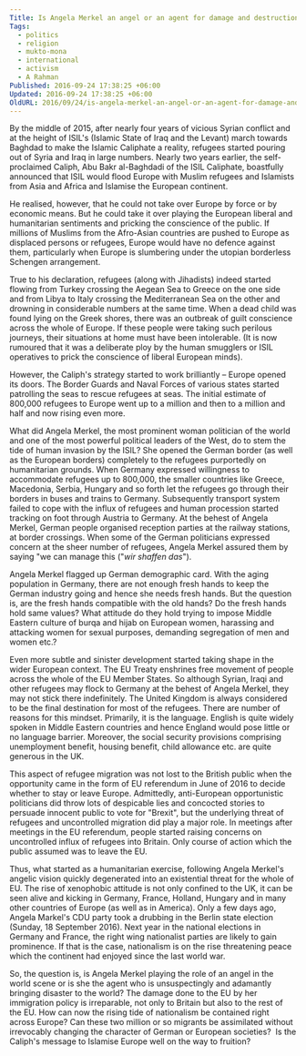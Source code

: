 ```yaml
---
Title: Is Angela Merkel an angel or an agent for damage and destruction?
Tags:
  - politics
  - religion
  - mukto-mona
  - international
  - activism
  - A Rahman
Published: 2016-09-24 17:38:25 +06:00
Updated: 2016-09-24 17:38:25 +06:00
OldURL: 2016/09/24/is-angela-merkel-an-angel-or-an-agent-for-damage-and-destruction/
---
```


By the middle of 2015, after nearly four years of vicious Syrian conflict and at the height of ISIL's (Islamic State of Iraq and the Levant) march towards Baghdad to make the Islamic Caliphate a reality, refugees started pouring out of Syria and Iraq in large numbers. Nearly two years earlier, the self-proclaimed Caliph, Abu Bakr al-Baghdadi of the ISIL Caliphate, boastfully announced that ISIL would flood Europe with Muslim refugees and Islamists from Asia and Africa and Islamise the European continent.

He realised, however, that he could not take over Europe by force or by economic means. But he could take it over playing the European liberal and humanitarian sentiments and pricking the conscience of the public. If millions of Muslims from the Afro-Asian countries are pushed to Europe as displaced persons or refugees, Europe would have no defence against them, particularly when Europe is slumbering under the utopian borderless Schengen arrangement.

True to his declaration, refugees (along with Jihadists) indeed started flowing from Turkey crossing the Aegean Sea to Greece on the one side and from Libya to Italy crossing the Mediterranean Sea on the other and drowning in considerable numbers at the same time. When a dead child was found lying on the Greek shores, there was an outbreak of guilt conscience across the whole of Europe. If these people were taking such perilous journeys, their situations at home must have been intolerable. (It is now rumoured that it was a deliberate ploy by the human smugglers or ISIL operatives to prick the conscience of liberal European minds).

However, the Caliph's strategy started to work brilliantly – Europe opened its doors. The Border Guards and Naval Forces of various states started patrolling the seas to rescue refugees at seas. The initial estimate of 800,000 refugees to Europe went up to a million and then to a million and half and now rising even more.

What did Angela Merkel, the most prominent woman politician of the world and one of the most powerful political leaders of the West, do to stem the tide of human invasion by the ISIL? She opened the German border (as well as the European borders) completely to the refugees purportedly on humanitarian grounds. When Germany expressed willingness to accommodate refugees up to 800,000, the smaller countries like Greece, Macedonia, Serbia, Hungary and so forth let the refugees go through their borders in buses and trains to Germany. Subsequently transport system failed to cope with the influx of refugees and human procession started tracking on foot through Austria to Germany. At the behest of Angela Merkel, German people organised reception parties at the railway stations, at border crossings. When some of the German politicians expressed concern at the sheer number of refugees, Angela Merkel assured them by saying "we can manage this ("<em>wir shaffen das</em>").

Angela Merkel flagged up German demographic card. With the aging population in Germany, there are not enough fresh hands to keep the German industry going and hence she needs fresh hands. But the question is, are the fresh hands compatible with the old hands? Do the fresh hands hold same values? What attitude do they hold trying to impose Middle Eastern culture of burqa and hijab on European women, harassing and attacking women for sexual purposes, demanding segregation of men and women etc.?

Even more subtle and sinister development started taking shape in the wider European context. The EU Treaty enshrines free movement of people across the whole of the EU Member States. So although Syrian, Iraqi and other refugees may flock to Germany at the behest of Angela Merkel, they may not stick there indefinitely. The United Kingdom is always considered to be the final destination for most of the refugees. There are number of reasons for this mindset. Primarily, it is the language. English is quite widely spoken in Middle Eastern countries and hence England would pose little or no language barrier. Moreover, the social security provisions comprising unemployment benefit, housing benefit, child allowance etc. are quite generous in the UK.

This aspect of refugee migration was not lost to the British public when the opportunity came in the form of EU referendum in June of 2016 to decide whether to stay or leave Europe. Admittedly, anti-European opportunistic politicians did throw lots of despicable lies and concocted stories to persuade innocent public to vote for "Brexit", but the underlying threat of refugees and uncontrolled migration did play a major role. In meetings after meetings in the EU referendum, people started raising concerns on uncontrolled influx of refugees into Britain. Only course of action which the public assumed was to leave the EU.

Thus, what started as a humanitarian exercise, following Angela Merkel's angelic vision quickly degenerated into an existential threat for the whole of EU. The rise of xenophobic attitude is not only confined to the UK, it can be seen alive and kicking in Germany, France, Holland, Hungary and in many other countries of Europe (as well as in America). Only a few days ago, Angela Markel's CDU party took a drubbing in the Berlin state election (Sunday, 18 September 2016). Next year in the national elections in Germany and France, the right wing nationalist parties are likely to gain prominence. If that is the case, nationalism is on the rise threatening peace which the continent had enjoyed since the last world war.

So, the question is, is Angela Merkel playing the role of an angel in the world scene or is she the agent who is unsuspectingly and adamantly bringing disaster to the world? The damage done to the EU by her immigration policy is irreparable, not only to Britain but also to the rest of the EU. How can now the rising tide of nationalism be contained right across Europe? Can these two million or so migrants be assimilated without irrevocably changing the character of German or European societies?  Is the Caliph's message to Islamise Europe well on the way to fruition?

&nbsp;
